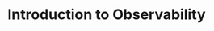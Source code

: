 ---
type: "course"
title: "Introduction to Observability"
description: "Explore the fundamentals of observability, its importance in modern software systems, and how it enhances system reliability and performance."
weight: 7
---